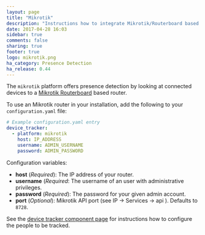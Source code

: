 ```yaml
---
layout: page
title: "Mikrotik"
description: "Instructions how to integrate Mikrotik/Routerboard based routers into Home Assistant."
date: 2017-04-28 16:03
sidebar: true
comments: false
sharing: true
footer: true
logo: mikrotik.png
ha_category: Presence Detection
ha_release: 0.44
---
```



The `mikrotik` platform offers presence detection by looking at connected devices to a [Mikrotik Routerboard](http://routerboard.com) based router.

To use an Mikrotik router in your installation, add the following to your `configuration.yaml` file:

```yaml
# Example configuration.yaml entry
device_tracker:
  - platform: mikrotik
    host: IP_ADDRESS
    username: ADMIN_USERNAME
    password: ADMIN_PASSWORD
```

Configuration variables:

- **host** (*Required*): The IP address of your router.
- **username** (*Required*: The username of an user with administrative privileges.
- **password** (*Required*): The password for your given admin account.
- **port** (*Optional*): Mikrotik API port (see IP -> Services -> api ). Defaults to `8728`.

See the [device tracker component page](/components/device_tracker/) for instructions how to configure the people to be tracked.
